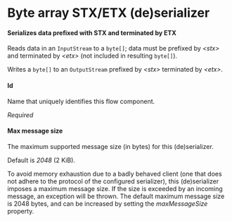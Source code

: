 # Byte array STX/ETX (de)serializer
#### Serializes data prefixed with STX and terminated by ETX
Reads data in an <code>InputStream</code> to a <code>byte[]</code>; data must be prefixed by <i>&lt;stx&gt;</i> and terminated by <i>&lt;etx&gt;</i> (not included in resulting <code>byte[]</code>).

Writes a <code>byte[]</code> to an <code>OutputStream</code> prefixed by <i>&lt;stx&gt;</i> terminated by <i>&lt;etx&gt;</i>.

#### Id
Name that uniquely identifies this flow component.

<i>Required</i>

#### Max message size
The maximum supported message size (in bytes) for this (de)serializer.

Default is <i>2048</i> (2 KiB).

To avoid memory exhaustion due to a badly behaved client (one that does not adhere to the protocol of the configured serializer), this (de)serializer imposes a maximum message size. If the size is exceeded by an incoming message, an exception will be thrown. The default maximum message size is 2048 bytes, and can be increased by setting the <i>maxMessageSize</i> property.

